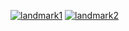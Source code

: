 <a href="https://ibb.co/jVc3VLb"><img src="https://i.ibb.co/8zWPzjN/landmark1.jpg" alt="landmark1" border="0"></a>
<a href="https://ibb.co/Sr36rFS"><img src="https://i.ibb.co/0tGntH5/landmark2.jpg" alt="landmark2" border="0"></a>
